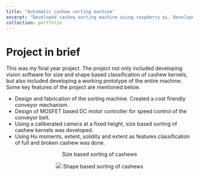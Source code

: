```yaml
---
title: "Automatic cashew sorting machine"
excerpt: "Developed cashew sorting machine using raspberry pi. Developed software using OpenCV for size and shape based classification of cashew kernels<br/><img src='/images/Cashew1.gif'>"
collection: portfolio
---
```


Project in brief
================


This was my final year project. The project not only included developing vision software for size and shape based classification of cashew kernels, but also included 
developing a working prototype of the entire machine. Some key features of the project are mentioned below.
* Design and fabrication of the sorting machine. Created a cost firendly conveyor mechanism.
* Design of MOSFET based DC motor controller for speed control of the conveyor belt.
* Using a caliberated camera at a fixed height, size based sorting of cashew kernels was developed.
* Using Hu moments, extent, solidity and extent as features classification of full and broken cashew was done.

<p  align='center'>
  Size based sorting of cashews
</p>

<p  align='center'>
  <img src='/images/Cashew2.gif>
</p>

<p  align='center'>
  Shape based sorting of cashews
</p>

<p  align='center'>
  <img src='/images/Cashew3.gif>
</p>
